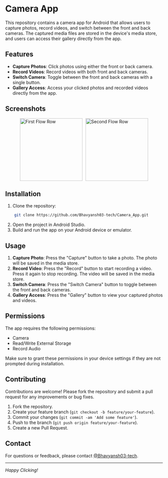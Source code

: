 # Camera App

This repository contains a camera app for Android that allows users to capture photos, record videos, and switch between the front and back cameras. The captured media files are stored in the device's media store, and users can access their gallery directly from the app.

## Features

- **Capture Photos**: Click photos using either the front or back camera.
- **Record Videos**: Record videos with both front and back cameras.
- **Switch Camera**: Toggle between the front and back cameras with a single button.
- **Gallery Access**: Access your clicked photos and recorded videos directly from the app.

## Screenshots

<div style="display: flex; justify-content: center; align-items: center;">
    <img src="https://github.com/Bhavyansh03-tech/Camera_App/assets/96388594/1d6b08a2-14b0-4b94-9af1-f0a759c360f4" alt="First Flow Row" style="width: 200px; height: auto; margin-right: 10px;">
    <img src="https://github.com/Bhavyansh03-tech/Camera_App/assets/96388594/ae842918-4ca9-4ac8-92ae-ae9ee69e8222" alt="Second Flow Row" style="width: 200px; height: auto;">
</div>

## Installation


1. Clone the repository:
```bash
    git clone https://github.com/Bhavyansh03-tech/Camera_App.git
```
2. Open the project in Android Studio.
3. Build and run the app on your Android device or emulator.

## Usage

1. **Capture Photo**: Press the "Capture" button to take a photo. The photo will be saved in the media store.
2. **Record Video**: Press the "Record" button to start recording a video. Press it again to stop recording. The video will be saved in the media store.
3. **Switch Camera**: Press the "Switch Camera" button to toggle between the front and back cameras.
4. **Gallery Access**: Press the "Gallery" button to view your captured photos and videos.

## Permissions

The app requires the following permissions:
- Camera
- Read/Write External Storage
- Record Audio

Make sure to grant these permissions in your device settings if they are not prompted during installation.

## Contributing

Contributions are welcome! Please fork the repository and submit a pull request for any improvements or bug fixes.

1. Fork the repository.
2. Create your feature branch (`git checkout -b feature/your-feature`).
3. Commit your changes (`git commit -am 'Add some feature'`).
4. Push to the branch (`git push origin feature/your-feature`).
5. Create a new Pull Request.

## Contact

For questions or feedback, please contact [@Bhavyansh03-tech](https://github.com/Bhavyansh03-tech).

---

*Happy Clicking!*
